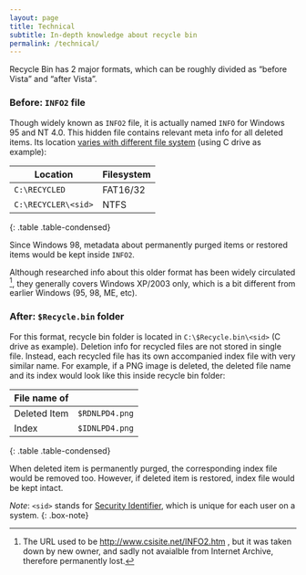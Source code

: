 ```yaml
---
layout: page
title: Technical
subtitle: In-depth knowledge about recycle bin
permalink: /technical/
---
```


Recycle Bin has 2 major formats, which can be roughly divided as
&ldquo;before Vista&rdquo; and &ldquo;after Vista&rdquo;.

<div class="row">

<div class="col-lg-6 col-md-6 col-sm-6" markdown="1">

### Before: `INFO2` file

Though widely known as `INFO2` file, it is actually named `INFO`
for Windows 95 and NT 4.0. This hidden file contains relevant
meta info for all deleted items. Its location [varies with
different file system][1] (using C drive as example):

| Location | Filesystem |
| --- | --- |
| `C:\RECYCLED` | FAT16/32 |
| `C:\RECYCLER\<sid>` | NTFS |
{: .table .table-condensed}

Since Windows 98, metadata about permanently purged items or
restored items would be kept inside `INFO2`.

Although researched info about this older format has been widely
circulated [^1], they generally covers Windows XP/2003 only, which is
a bit different from earlier Windows (95, 98, ME, etc).

</div>

<div class="col-lg-6 col-md-6 col-sm-6" markdown="1">

### After: `$Recycle.bin` folder

For this format, recycle bin folder is located in
`C:\$Recycle.bin\<sid>` (C drive as example).
Deletion info for recycled files are
not stored in single file.  Instead, each recycled file has its own
accompanied index file with very similar name. For example, if a
PNG image is deleted, the deleted file name and its index would
look like this inside recycle bin folder:

| File name of | &nbsp; |
| --- | --- |
| Deleted Item | `$RDNLPD4.png` |
| Index | `$IDNLPD4.png` |
{: .table .table-condensed}

When deleted item is permanently purged, the corresponding index
file would be removed too. However, if deleted item is restored,
index file would be kept intact.

</div>

</div><!-- class=row -->

_Note_: `<sid>` stands for [Security Identifier][2], which is unique
for each user on a system.
{: .box-note}

[^1]: The URL used to be http://www.csisite.net/INFO2.htm , but it was
      taken down by new owner, and sadly not avaialble from
      Internet Archive, therefore permanently lost.

[1]: https://blogs.msdn.microsoft.com/b/oldnewthing/archive/2006/01/31/520225.aspx
[2]: https://en.wikipedia.org/wiki/Security_Identifier
